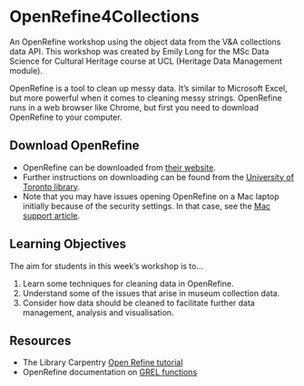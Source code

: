 # OpenRefine4Collections
An OpenRefine workshop using the object data from the V&amp;A collections data API. This workshop was created by Emily Long for the MSc Data Science for Cultural Heritage course at UCL (Heritage Data Management module).

OpenRefine is a tool to clean up messy data. It’s similar to Microsoft Excel, but more powerful when it comes to cleaning messy strings. OpenRefine runs in a web browser like Chrome, but first you need to download OpenRefine to your computer.

## Download OpenRefine
* OpenRefine can be downloaded from [their website](https://openrefine.org/download.html).
* Further instructions on downloading can be found from the [University of Toronto library](https://mdl.library.utoronto.ca/technology/tutorials/openrefine-installation-instructions).
* Note that you may have issues opening OpenRefine on a Mac laptop initially because of the security settings. In that case, see the [Mac support article](https://support.apple.com/en-gb/guide/mac-help/mh40616/mac).

## Learning Objectives
The aim for students in this week’s workshop is to...
1. Learn some techniques for cleaning data in OpenRefine.
2. Understand some of the issues that arise in museum collection data.
3. Consider how data should be cleaned to facilitate further data management, analysis and visualisation.

## Resources
* The Library Carpentry [Open Refine tutorial](https://librarycarpentry.org/lc-open-refine/)
* OpenRefine documentation on [GREL functions](https://openrefine.org/docs/manual/grelfunctions)

